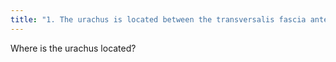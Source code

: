 ```yaml
---
title: "1. The urachus is located between the transversalis fascia anteriorly and the peritoneum posteriorly"
---
```

Where is the urachus located?

